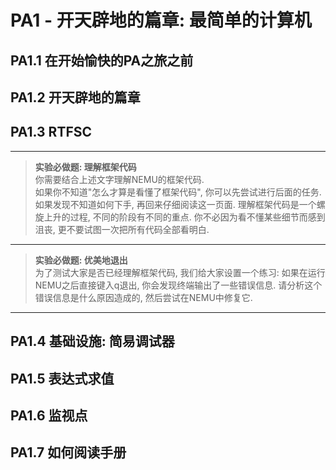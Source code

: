 # PA1 - 开天辟地的篇章: 最简单的计算机

## PA1.1 在开始愉快的PA之旅之前

## PA1.2 开天辟地的篇章

## PA1.3 RTFSC
***
>**实验必做题: 理解框架代码**  
>你需要结合上述文字理解NEMU的框架代码.  
>如果你不知道"怎么才算是看懂了框架代码", 你可以先尝试进行后面的任务. 如果发现不知道如何下手, 再回来仔细阅读这一页面. 理解框架代码是一个螺旋上升的过程, 不同的阶段有不同的重点. 你不必因为看不懂某些细节而感到沮丧, 更不要试图一次把所有代码全部看明白.

***
>**实验必做题: 优美地退出**  
>为了测试大家是否已经理解框架代码, 我们给大家设置一个练习: 如果在运行NEMU之后直接键入q退出, 你会发现终端输出了一些错误信息. 请分析这个错误信息是什么原因造成的, 然后尝试在NEMU中修复它.

***



## PA1.4 基础设施: 简易调试器

## PA1.5 表达式求值

## PA1.6 监视点

## PA1.7 如何阅读手册

>
>
